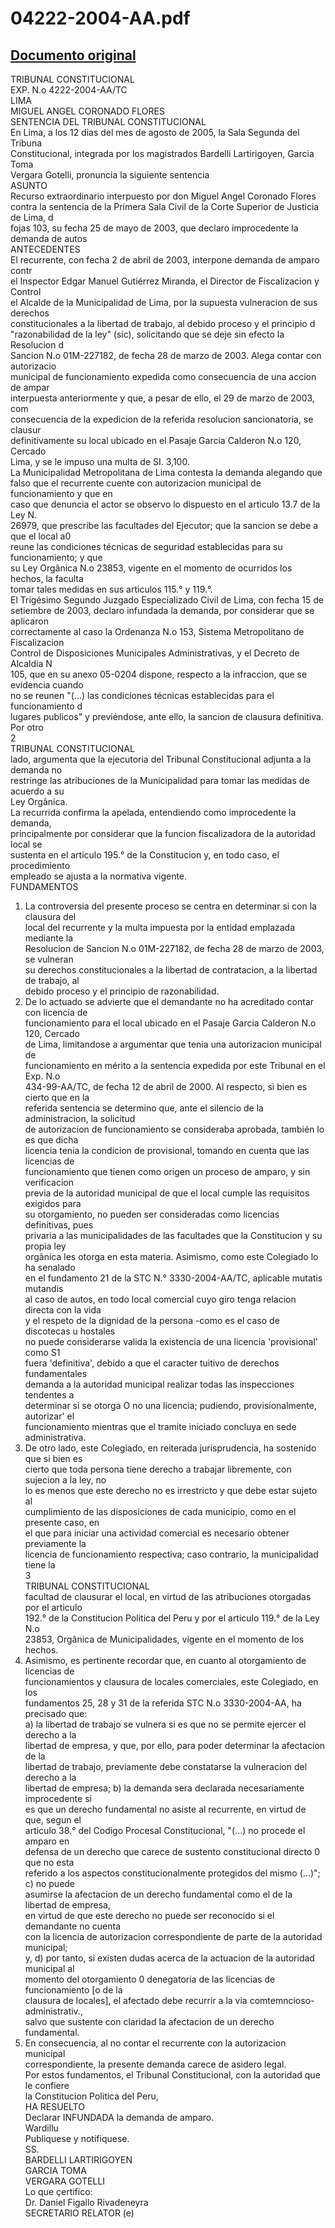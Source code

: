 
04222-2004-AA.pdf
=================
  
[Documento original](https://tc.gob.pe/jurisprudencia/2005/04222-2004-AA.pdf)  
---  
TRIBUNAL CONSTITUCIONAL  
EXP. N.o 4222-2004-AA/TC  
LIMA  
MIGUEL ANGEL CORONADO FLORES  
SENTENCIA DEL TRIBUNAL CONSTITUCIONAL  
En Lima, a los 12 dias del mes de agosto de 2005, la Sala Segunda del Tribuna  
Constitucional, integrada por los magistrados Bardelli Lartirigoyen, Garcia Toma  
Vergara Gotelli, pronuncia la siguiente sentencia  
ASUNTO  
Recurso extraordinario interpuesto por don Miguel Angel Coronado Flores  
contra la sentencia de la Primera Sala Civil de la Corte Superior de Justicia de Lima, d  
fojas 103, su fecha 25 de mayo de 2003, que declaro improcedente la demanda de autos  
ANTECEDENTES  
El recurrente, con fecha 2 de abril de 2003, interpone demanda de amparo contr  
el Inspector Edgar Manuel Gutiérrez Miranda, el Director de Fiscalizacion y Control  
el Alcalde de la Municipalidad de Lima, por la supuesta vulneracion de sus derechos  
constitucionales a la libertad de trabajo, al debido proceso y el principio d  
"razonabilidad de la ley" (sic), solicitando que se deje sin efecto la Resolucion d  
Sancion N.o 01M-227182, de fecha 28 de marzo de 2003. Alega contar con autorizacio  
municipal de funcionamiento expedida como consecuencia de una accion de ampar  
interpuesta anteriormente y que, a pesar de ello, el 29 de marzo de 2003, com  
consecuencia de la expedicion de la referida resolucion sancionatoria, se clausur  
definitivamente su local ubicado en el Pasaje Garcia Calderon N.o 120, Cercado  
Lima, y se le impuso una multa de SI. 3,100.  
La Municipalidad Metropolitana de Lima contesta la demanda alegando que  
falso que el recurrente cuente con autorizacion municipal de funcionamiento y que en  
caso que denuncia el actor se observo lo dispuesto en el articulo 13.7 de la Ley N.  
26979, que prescribe las facultades del Ejecutor; que la sancion se debe a que el local a0  
reune las condiciones técnicas de seguridad establecidas para su funcionamiento; y que  
su Ley Orgânica N.o 23853, vigente en el momento de ocurridos los hechos, la faculta  
tomar tales medidas en sus articulos 115.° y 119.°.  
El Trigésimo Segundo Juzgado Especializado Civil de Lima, con fecha 15 de  
setiembre de 2003, declaro infundada la demanda, por considerar que se aplicaron  
correctamente al caso la Ordenanza N.o 153, Sistema Metropolitano de Fiscalizacion  
Control de Disposiciones Municipales Administrativas, y el Decreto de Alcaldia N  
105, que en su anexo 05-0204 dispone, respecto a la infraccion, que se evidencia cuando  
no se reunen "(...) las condiciones técnicas establecidas para el funcionamiento d  
lugares publicos" y previéndose, ante ello, la sancion de clausura definitiva. Por otro  
2  
TRIBUNAL CONSTITUCIONAL  
lado, argumenta que la ejecutoria del Tribunal Constitucional adjunta a la demanda no  
restringe las atribuciones de la Municipalidad para tomar las medidas de acuerdo a su  
Ley Orgânica.  
La recurrida confirma la apelada, entendiendo como improcedente la demanda,  
principalmente por considerar que la funcion fiscalizadora de la autoridad local se  
sustenta en el articulo 195.° de la Constitucion y, en todo caso, el procedimiento  
empleado se ajusta a la normativa vigente.  
FUNDAMENTOS  
1. La controversia del presente proceso se centra en determinar si con la clausura del  
local del recurrente y la multa impuesta por la entidad emplazada mediante la  
Resolucion de Sancion N.o 01M-227182, de fecha 28 de marzo de 2003, se vulneran  
su derechos constitucionales a la libertad de contratacion, a la libertad de trabajo, al  
debido proceso y el principio de razonabilidad.  
2. De lo actuado se advierte que el demandante no ha acreditado contar con licencia de  
funcionamiento para el local ubicado en el Pasaje Garcia Calderon N.o 120, Cercado  
de Lima, limitandose a argumentar que tenia una autorizacion municipal de  
funcionamiento en mérito a la sentencia expedida por este Tribunal en el Exp. N.o  
434-99-AA/TC, de fecha 12 de abril de 2000. Al respecto, si bien es cierto que en la  
referida sentencia se determino que, ante el silencio de la administracion, la solicitud  
de autorizacion de funcionamiento se consideraba aprobada, también lo es que dicha  
licencia tenia la condicion de provisional, tomando en cuenta que las licencias de  
funcionamiento que tienen como origen un proceso de amparo, y sin verificacion  
previa de la autoridad municipal de que el local cumple las requisitos exigidos para  
su otorgamiento, no pueden ser consideradas como licencias definitivas, pues  
privaria a las municipalidades de las facultades que la Constitucion y su propia ley  
orgânica les otorga en esta materia. Asimismo, como este Colegiado lo ha senalado  
en el fundamento 21 de la STC N.° 3330-2004-AA/TC, aplicable mutatis mutandis  
al caso de autos, en todo local comercial cuyo giro tenga relacion directa con la vida  
y el respeto de la dignidad de la persona -como es el caso de discotecas u hostales  
no puede considerarse valida la existencia de una licencia 'provisional' como S1  
fuera 'definitiva', debido a que el caracter tuitivo de derechos fundamentales  
demanda a la autoridad municipal realizar todas las inspecciones tendentes a  
determinar si se otorga O no una licencia; pudiendo, provisionalmente, autorizar' el  
funcionamiento mientras que el tramite iniciado concluya en sede administrativa.  
3. De otro lado, este Colegiado, en reiterada jurisprudencia, ha sostenido que si bien es  
cierto que toda persona tiene derecho a trabajar libremente, con sujecion a la ley, no  
lo es menos que este derecho no es irrestricto y que debe estar sujeto al  
cumplimiento de las disposiciones de cada municipio, como en el presente caso, en  
el que para iniciar una actividad comercial es necesario obtener previamente la  
licencia de funcionamiento respectiva; caso contrario, la municipalidad tiene la  
3  
TRIBUNAL CONSTITUCIONAL  
facultad de clausurar el local, en virtud de las atribuciones otorgadas por el articulo  
192.° de la Constitucion Politica del Peru y por el articulo 119.° de la Ley N.o  
23853, Orgânica de Municipalidades, vigente en el momento de los hechos.  
4. Asimismo, es pertinente recordar que, en cuanto al otorgamiento de licencias de  
funcionamientos y clausura de locales comerciales, este Colegiado, en los  
fundamentos 25, 28 y 31 de la referida STC N.o 3330-2004-AA, ha precisado que:  
a) la libertad de trabajo se vulnera si es que no se permite ejercer el derecho a la  
libertad de empresa, y que, por ello, para poder determinar la afectacion de la  
libertad de trabajo, previamente debe constatarse la vulneracion del derecho a la  
libertad de empresa; b) la demanda sera declarada necesariamente improcedente si  
es que un derecho fundamental no asiste al recurrente, en virtud de que, segun el  
articulo 38.° del Codigo Procesal Constitucional, "(...) no procede el amparo en  
defensa de un derecho que carece de sustento constitucional directo 0 que no esta  
referido a los aspectos constitucionalmente protegidos del mismo (...)"; c) no puede  
asumirse la afectacion de un derecho fundamental como el de la libertad de empresa,  
en virtud de que este derecho no puede ser reconocido si el demandante no cuenta  
con la licencia de autorizacion correspondiente de parte de la autoridad municipal;  
y, d) por tanto, si existen dudas acerca de la actuacion de la autoridad municipal al  
momento del otorgamiento 0 denegatoria de las licencias de funcionamiento [o de la  
clausura de locales], el afectado debe recurrir a la via comtemncioso-administrativ.,  
salvo que sustente con claridad la afectacion de un derecho fundamental.  
5. En consecuencia, al no contar el recurrente con la autorizacion municipal  
correspondiente, la presente demanda carece de asidero legal.  
Por estos fundamentos, el Tribunal Constitucional, con la autoridad que le confiere  
la Constitucion Politica del Peru,  
HA RESUELTO  
Declarar INFUNDADA la demanda de amparo.  
Wardillu  
Publiquese y notifiquese.  
SS.  
BARDELLI LARTIRIGOYEN  
GARCIA TOMA  
VERGARA GOTELLI  
Lo que çertifico:  
Dr. Daniel Figallo Rivadeneyra  
SECRETARIO RELATOR (e)